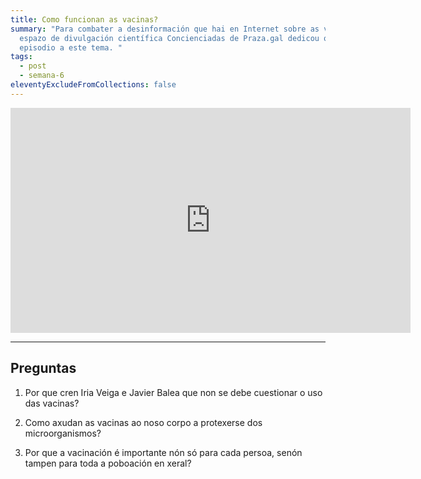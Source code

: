 ```yaml
---
title: Como funcionan as vacinas?
summary: "Para combater a desinformación que hai en Internet sobre as vacinas, o
  espazo de divulgación científica Concienciadas de Praza.gal dedicou o terceiro
  episodio a este tema. "
tags:
  - post
  - semana-6
eleventyExcludeFromCollections: false
---
```


<iframe src="https://player.vimeo.com/video/369814054" width="640" height="360" frameborder="0" allow="autoplay; fullscreen" allowfullscreen></iframe>

____

## Preguntas

1. Por que cren Iria Veiga e Javier Balea que non se debe cuestionar o uso das vacinas?

 2. Como axudan as vacinas ao noso corpo a protexerse dos microorganismos?

3. Por que a vacinación é importante nón só para cada persoa, senón tampen para toda a poboación en xeral?
